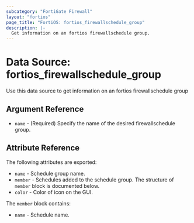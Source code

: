```yaml
---
subcategory: "FortiGate Firewall"
layout: "fortios"
page_title: "FortiOS: fortios_firewallschedule_group"
description: |-
  Get information on an fortios firewallschedule group.
---
```


# Data Source: fortios_firewallschedule_group
Use this data source to get information on an fortios firewallschedule group

## Argument Reference

* `name` - (Required) Specify the name of the desired firewallschedule group.

## Attribute Reference

The following attributes are exported:

* `name` - Schedule group name.
* `member` - Schedules added to the schedule group. The structure of `member` block is documented below.
* `color` - Color of icon on the GUI.

The `member` block contains:

* `name` - Schedule name.

